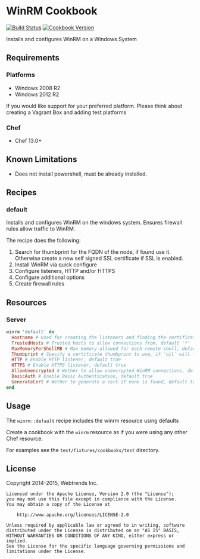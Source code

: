 # WinRM Cookbook

[![Build Status](https://travis-ci.org/sous-chefs/winrm.svg?branch=master)](https://travis-ci.org/sous-chefs/winrm) [![Cookbook Version](https://img.shields.io/cookbook/v/winrm.svg)](https://supermarket.chef.io/cookbooks/winrm)

Installs and configures WinRM on a Windows System 

## Requirements

### Platforms

- Windows 2008 R2
- Windows 2012 R2

If you would like support for your preferred platform. Please think about creating a Vagrant Box and adding test platforms

### Chef

- Chef 13.0+

## Known Limitations

- Does not install powershell, must be already installed.

## Recipes

### default

Installs and configures WinRM on the windows system.  Ensures firewall rules allow traffic to WinRM. 

The recipe does the following:

1. Search for thumbprint for the FQDN of the node, if found use it.  Otherwise create a new self signed SSL certificate if SSL is enabled.
2. Install WinRM via quick configure
3. Configure listeners, HTTP and/or HTTPS 
4. Configure additional options
5. Create firewall rules

## Resources

### Server

```ruby
winrm 'default' do
  Hostname # Used for creating the listeners and finding the certificate thumbprint or creating a new one, default node['fqdn']
  TrustedHosts # Trusted hosts to allow connections from, default '*'
  MaxMemoryPerShellMB # Max memory allowed for each remote shell, default 1024
  Thumbprint # Specify a certificate thumbprint to use, if `nil` will looks for certificate matching hostname, default nil
  HTTP # Enable HTTP listener, default true
  HTTPS # Enable HTTPS listener, default true
  AllowUnencrypted # Wether to allow unencrypted WinRM connections, default true
  BasicAuth # Enable Basic Authentication, default true
  GenerateCert # Wether to generate a cert if none is found, default true
end
```

## Usage

The `winrm::default` recipe includes the winrm resource using defaults

Create a cookbook with the `winrm` resource as if you were using any other Chef resource.

For examples see the `test/fixtures/cookbooks/test` directory.

## License

Copyright 2014-2015, Webtrends Inc.

```text
Licensed under the Apache License, Version 2.0 (the "License");
you may not use this file except in compliance with the License.
You may obtain a copy of the License at

    http://www.apache.org/licenses/LICENSE-2.0

Unless required by applicable law or agreed to in writing, software
distributed under the License is distributed on an "AS IS" BASIS,
WITHOUT WARRANTIES OR CONDITIONS OF ANY KIND, either express or implied.
See the License for the specific language governing permissions and
limitations under the License.
```

[user resource]: https://docs.chef.io/resource_user.html